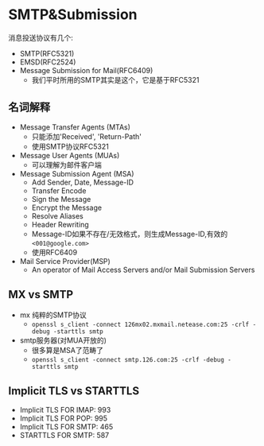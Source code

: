 # SMTP&Submission
消息投送协议有几个:
- SMTP(RFC5321)
- EMSD(RFC2524)
- Message Submission for Mail(RFC6409)
  - 我们平时所用的SMTP其实是这个，它是基于RFC5321
## 名词解释
- Message Transfer Agents (MTAs)
  - 只能添加'Received', 'Return-Path'
  - 使用SMTP协议RFC5321
- Message User Agents (MUAs)
  - 可以理解为邮件客户端
- Message Submission Agent (MSA)
  - Add Sender, Date, Message-ID
  - Transfer Encode
  - Sign the Message
  - Encrypt the Message
  - Resolve Aliases
  - Header Rewriting
  - Message-ID如果不存在/无效格式，则生成Message-ID,有效的`<001@google.com>`
  - 使用RFC6409
- Mail Service Provider(MSP)
  - An operator of Mail Access Servers and/or Mail Submission Servers
## MX vs SMTP
- mx 纯粹的SMTP协议
  -  `openssl s_client -connect 126mx02.mxmail.netease.com:25 -crlf -debug -starttls smtp`
- smtp服务器(对MUA开放的)
  - 很多算是MSA了范畴了
  - `openssl s_client -connect smtp.126.com:25 -crlf -debug -starttls smtp`
## Implicit TLS vs STARTTLS
- Implicit TLS FOR IMAP: 993
- Implicit TLS FOR POP: 995
- Implicit TLS FOR SMTP: 465
- STARTTLS FOR SMTP: 587
